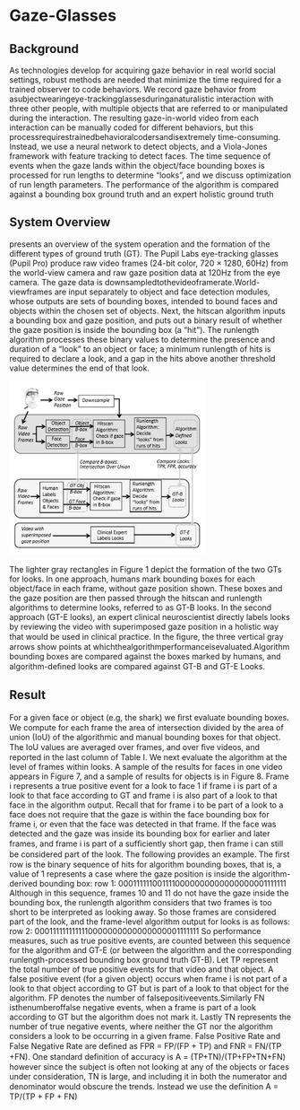 # Gaze-Glasses

## Background
As technologies develop for acquiring gaze behavior in real world social settings, robust methods are needed that minimize the time required for a trained observer to code behaviors. We record gaze behavior from asubjectwearingeye-trackingglassesduringanaturalistic interaction with three other people, with multiple objects that are referred to or manipulated during the interaction. The resulting gaze-in-world video from each interaction can be manually coded for different behaviors, but this processrequirestrainedbehavioralcodersandisextremely time-consuming. Instead, we use a neural network to detect objects, and a Viola-Jones framework with feature tracking to detect faces. The time sequence of events when the gaze lands within the object/face bounding boxes is processed for run lengths to determine “looks”, and we discuss optimization of run length parameters. The performance of the algorithm is compared against a bounding box ground truth and an expert holistic ground truth



## System Overview
presents an overview of the system operation and the formation of the different types of ground truth (GT). The Pupil Labs eye-tracking glasses (Pupil Pro) produce raw video frames (24-bit color, 720 × 1280, 60Hz) from the world-view camera and raw gaze position data at 120Hz from the eye camera. The gaze data is downsampledtothevideoframerate.World-viewframes are input separately to object and face detection modules, whose outputs are sets of bounding boxes, intended to bound faces and objects within the chosen set of objects. Next, the hitscan algorithm inputs a bounding box and gaze position, and puts out a binary result of whether the gaze position is inside the bounding box (a “hit”). The runlength algorithm processes these binary values to determine the presence and duration of a “look” to an object or face; a minimum runlength of hits is required to declare a look, and a gap in the hits above another threshold value determines the end of that look.

<img src="Overview.PNG" width="350"/>

The lighter gray rectangles in Figure 1 depict the formation of the two GTs for looks. In one approach, humans mark bounding boxes for each object/face in each frame, without gaze position shown. These boxes and the gaze position are then passed through the hitscan and runlength algorithms to determine looks, referred to as GT-B looks. In the second approach (GT-E looks), an expert clinical neuroscientist directly labels looks by reviewing the video with superimposed gaze position in a holistic way that would be used in clinical practice. In the ﬁgure, the three vertical gray arrows show points at whichthealgorithmperformanceisevaluated.Algorithm bounding boxes are compared against the boxes marked by humans, and algorithm-deﬁned looks are compared against GT-B and GT-E Looks.


## Result
For a given face or object (e.g, the shark) we ﬁrst evaluate bounding boxes. We compute for each frame the area of intersection divided by the area of union (IoU) of the algorithmic and manual bounding boxes for that object. The IoU values are averaged over frames, and over ﬁve videos, and reported in the last column of Table I. We next evaluate the algorithm at the level of frames within looks. A sample of the results for faces in one video appears in Figure 7, and a sample of results for objects is in Figure 8. Frame i represents a true positive event for a look to face 1 if frame i is part of a look to that face according to GT and frame i is also part of a look to that face in the algorithm output. Recall that for frame i to be part of a look to a face does not require that the gaze is within the face bounding box for frame i, or even that the face was detected in that frame. If the face was detected and the gaze was inside its bounding box for earlier and later frames, and frame i is part of a sufﬁciently short gap, then frame i can still be considered part of the look. The following provides an example. The ﬁrst row is the binary sequence of hits for algorithm bounding boxes, that is, a value of 1 represents a case where the gaze position is inside the algorithm-derived bounding box: row 1: 0001111110011110000000000000000001111111 Although in this sequence, frames 10 and 11 do not have the gaze inside the bounding box, the runlength algorithm considers that two frames is too short to be interpreted as looking away. So those frames are considered part of the look, and the frame-level algorithm output for looks is as follows: row 2: 0001111111111110000000000000000001111111 So performance measures, such as true positive events, are counted between this sequence for the algorithm and GT-E (or between the algorithm and the corresponding runlength-processed bounding box ground truth GT-B). Let TP represent the total number of true positive events for that video and that object. A false positive event (for a given object) occurs when frame i is not part of a look to that object according to GT but is part of a look to that object for the algorithm. FP denotes the number of falsepositiveevents.Similarly FN isthenumberoffalse negative events, when a frame is part of a look according to GT but the algorithm does not mark it. Lastly TN represents the number of true negative events, where neither the GT nor the algorithm considers a look to be occurring in a given frame. False Positive Rate and False Negative Rate are deﬁned as FPR = FP/(FP + TP) and FNR = FN/(TP +FN). One standard deﬁnition of accuracy is A = (TP+TN)/(TP+FP+TN+FN) however since the subject is often not looking at any of the objects or faces under consideration, TN is large, and including it in both the numerator and denominator would obscure the trends. Instead we use the deﬁnition A = TP/(TP + FP + FN) 


